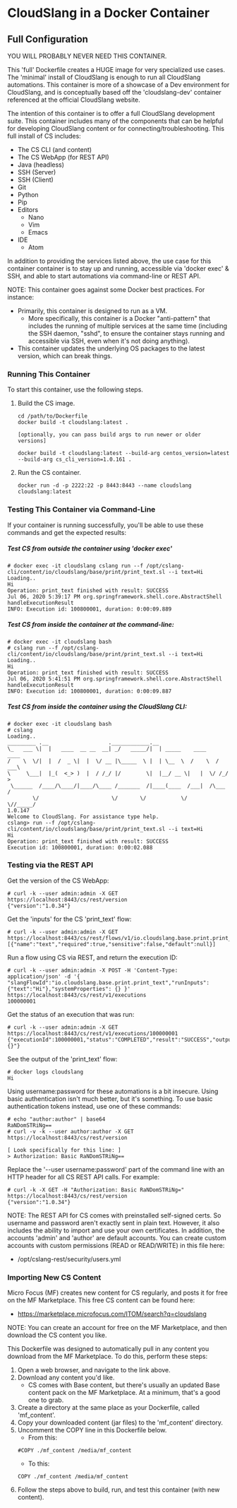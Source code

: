 # CloudSlang in a Docker Container

## Full Configuration

YOU WILL PROBABLY NEVER NEED THIS CONTAINER.

This 'full' Dockerfile creates a HUGE image for very specialized use cases.  The 'minimal' install of CloudSlang is enough to run all CloudSlang automations.  This container is more of a showcase of a Dev environment for CloudSlang, and is conceptually based off the 'cloudslang-dev' container referenced at the official CloudSlang website.

The intention of this container is to offer a full CloudSlang development suite.  This container includes many of the components that can be helpful for developing CloudSlang content or for connecting/troubleshooting.  This full install of CS includes:

* The CS CLI (and content)
* The CS WebApp (for REST API)
* Java (headless)
* SSH (Server)
* SSH (Client)
* Git
* Python
* Pip
* Editors
  * Nano
  * Vim
  * Emacs
* IDE
  * Atom

In addition to providing the services listed above, the use case for this container container is to stay up and running, accessible via 'docker exec' & SSH, and able to start automations via command-line or REST API.

NOTE:  This container goes against some Docker best practices.  For instance:

* Primarily, this container is designed to run as a VM.
  * More specifically, this container is a Docker "anti-pattern" that includes the running of multiple services at the same time (including the SSH daemon, "sshd", to ensure the container stays running and accessible via SSH, even when it's not doing anything).
* This container updates the underlying OS packages to the latest version, which can break things.

### Running This Container

To start this container, use the following steps.

1. Build the CS image.
   ```
   cd /path/to/Dockerfile
   docker build -t cloudslang:latest .
   
   [optionally, you can pass build args to run newer or older versions]
   
   docker build -t cloudslang:latest --build-arg centos_version=latest --build-arg cs_cli_version=1.0.161 .   
   ```
2. Run the CS container.
   ```
   docker run -d -p 2222:22 -p 8443:8443 --name cloudslang cloudslang:latest   
   ```

### Testing This Container via Command-Line

If your container is running successfully, you'll be able to use these commands and get the expected results:

##### Test CS from outside the container using 'docker exec'
```
# docker exec -it cloudslang cslang run --f /opt/cslang-cli/content/io/cloudslang/base/print/print_text.sl --i text=Hi
Loading..
Hi
Operation: print_text finished with result: SUCCESS
Jul 06, 2020 5:39:17 PM org.springframework.shell.core.AbstractShell handleExecutionResult
INFO: Execution id: 100800001, duration: 0:00:09.889
```

##### Test CS from inside the container at the command-line:
```
# docker exec -it cloudslang bash
# cslang run --f /opt/cslang-cli/content/io/cloudslang/base/print/print_text.sl --i text=Hi
Loading..
Hi
Operation: print_text finished with result: SUCCESS
Jul 06, 2020 5:41:51 PM org.springframework.shell.core.AbstractShell handleExecutionResult
INFO: Execution id: 100800001, duration: 0:00:09.887
```

##### Test CS from inside the container using the CloudSlang CLI:
```
# docker exec -it cloudslang bash
# cslang
Loading..
_________ .__                   .____________.__
\_   ___ \|  |   ____  __ __  __| _/   _____/|  | _____    ____    ____
/    \  \/|  |  /  _ \|  |  \/ __ |\_____  \ |  | \__  \  /    \  / ___\
\     \___|  |_(  <_> )  |  / /_/ |/        \|  |__/ __ \|   |  \/ /_/  >
 \______  /____/\____/|____/\____ /_______  /|____(____  /___|  /\___  /
        \/                       \/       \/           \/     \//_____/
1.0.147
Welcome to CloudSlang. For assistance type help.
cslang> run --f /opt/cslang-cli/content/io/cloudslang/base/print/print_text.sl --i text=Hi
Hi
Operation: print_text finished with result: SUCCESS
Execution id: 100800001, duration: 0:00:02.088
```

### Testing via the REST API

Get the version of the CS WebApp:
```
# curl -k --user admin:admin -X GET https://localhost:8443/cs/rest/version
{"version":"1.0.34"}
```

Get the 'inputs' for the CS 'print_text' flow:
```
# curl -k --user admin:admin -X GET https://localhost:8443/cs/rest/flows/v1/io.cloudslang.base.print.print_text/inputs
[{"name":"text","required":true,"sensitive":false,"default":null}]
```

Run a flow using CS via REST, and return the execution ID:
```
# curl -k --user admin:admin -X POST -H 'Content-Type: application/json' -d '{ "slangFlowId":"io.cloudslang.base.print.print_text","runInputs":{"text":"Hi"},"systemProperties": {} }' https://localhost:8443/cs/rest/v1/executions
100000001
```

Get the status of an execution that was run:
```
# curl -k --user admin:admin -X GET https://localhost:8443/cs/rest/v1/executions/100000001
{"executionId":100000001,"status":"COMPLETED","result":"SUCCESS","outputs":"{}"}
```

See the output of the 'print_text' flow:
```
# docker logs cloudslang
Hi
```

Using username:password for these automations is a bit insecure. Using basic authentication isn't much better, but it's something. To use basic authentication tokens instead, use one of these commands:
```
# echo "author:author" | base64
RaNDomSTRiNg==
# curl -v -k --user author:author -X GET https://localhost:8443/cs/rest/version

[ Look specifically for this line: ]
> Authorization: Basic RaNDomSTRiNg==
```

Replace the '--user username:password' part of the command line with an HTTP header for all CS REST API calls. For example:
```
# curl -k -X GET -H "Authorization: Basic RaNDomSTRiNg=" https://localhost:8443/cs/rest/version
{"version":"1.0.34"}
```

NOTE: The REST API for CS comes with preinstalled self-signed certs. So username and password aren't exactly sent in plain text. However, it also includes the ability to import and use your own certificates. In addition, the accounts 'admin' and 'author' are default accounts. You can create custom accounts with custom permissions (READ or READ/WRITE) in this file here:

* /opt/cslang-rest/security/users.yml

### Importing New CS Content

Micro Focus (MF) creates new content for CS regularly, and posts it for free on the MF Marketplace. This free CS content can be found here:

* <https://marketplace.microfocus.com/ITOM/search?q=cloudslang>

NOTE: You can create an account for free on the MF Marketplace, and then download the CS content you like.

This Dockerfile was designed to automatically pull in any content you download from the MF Marketplace. To do this, perform these steps:

1. Open a web browser, and navigate to the link above.
2. Download any content you'd like.
   * CS comes with Base content, but there's usually an updated Base content pack on the MF Marketplace. At a minimum, that's a good one to grab.
3. Create a directory at the same place as your Dockerfile, called 'mf_content'.
4. Copy your downloaded content (jar files) to the 'mf_content' directory.
5. Uncomment the COPY line in this Dockerfile below.
   * From this:
   ```
   #COPY ./mf_content /media/mf_content   
   ```
   * To this:
   ```
   COPY ./mf_content /media/mf_content   
   ```
6. Follow the steps above to build, run, and test this container (with new content).
